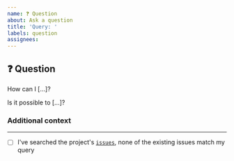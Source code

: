 ```yaml
---
name: ❓ Question
about: Ask a question
title: 'Query: '
labels: question
assignees:
---
```


## ❓ Question

<!-- What is your question -->

How can I [...]?

Is it possible to [...]?

### Additional context

<!--
  Add any other context or screenshots regarding your query.
  Remove this section if there is nothing to add
-->

---

<!-- Mark the checkbox with an `x` to confirm (like `[x]`) -->
- [ ] I've searched the project's [`issues`](../issues/?q=is%3Aissue), none of the existing issues match my query
